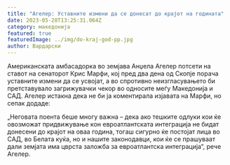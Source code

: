 ```yaml
---
title: "Агелер: Уставните измени да се донесат до крајот на годината"
date: 2023-05-28T13:25:31.064Z
category: македонија
featured: true
featuredImage: ../img/do-kraj-god-pp.jpg
author: Вардарски
---
```

<!--StartFragment-->

Американската амбасадорка во земјава Анџела Агелер потсети на ставот на сенаторот Крис Марфи, кој пред два дена од Скопје порача уставните измени да се усвојат, а во спротивно неизгласувањето би претставувало загрижувачки чекор во односите меѓу Македонија и САД. Агелер истакна дека не би ја коментирала изјавата на Марфи, но сепак додаде:

„Неговата поента беше многу важна – дека ако тешките одлуки кои ќе овозможат придвижување кон евроатлантската интеграција не бидат донесени до крајот на оваа година, тогаш сигурно ќе постојат лица во САД, во Белата куќа, но и нашите законодавци, кои ќе се прашуваат дали земјата има цврста заложба за евроатлантска интеграција“, рече Агелер.

<!--EndFragment-->